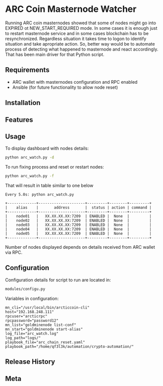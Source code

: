 # ARC Coin Masternode Watcher
Running ARC coin masternodes showed that some of nodes might go into EXPIRED ot NEW_START_REQUIRED mode.
In some cases it is enough just to restart masternode service and in some cases blockchain has to be resynchronized.
Regardless situation it takes time to logon to identify situation and take apropriate action.
So, better way would be to automate process of detecting what happened to masternode and react accordingly.
That has been main driver for that Python script.

## Requirements
* ARC wallet with masternodes configuration and RPC enabled
* Ansible (for future functionality to allow node reset)
## Installation

## Features

## Usage

To display dashboard with nodes details:
```bash
python arc_watch.py -d
```

To run fixing process and reset or restart nodes:
```bash
python arc_watch.py -f
```

That will result in table similar to one below

```text
Every 5.0s: python arc_watch.py

+-------------+---------------------+---------+--------+---------+
|    alias    |       address       |  status | action | command |
+-------------+---------------------+---------+--------+---------+
|    node01   |   XX.XX.XX.XX:7209  | ENABLED |  None  |         |
|    node02   |   XX.XX.XX.XX:7209  | ENABLED |  None  |         |
|    node03   |   XX.XX.XX.XX:7209  | ENABLED |  None  |         |
|    node04   |   XX.XX.XX.XX:7209  | ENABLED |  None  |         |
|    node05   |   XX.XX.XX.XX:7209  | ENABLED |  None  |         |
+-------------+---------------------+---------+--------+---------+
```

Number of nodes displayed depends on details received from ARC wallet via RPC.

## Configuration
Configuration details for script to run are located in:
```bash
modules/configu.py
```
Variables in configuration:
```editorconfig
mn_cli="/usr/local/bin/arcticcoin-cli"
host="192.168.248.111"
rpcuser="arcticrpc"
rpcpassword="password12"
mn_list="goldminenode list-conf"
mn_start="goldminenode start-alias"
log_file="arc_watch.log"
log_path="logs/"
playbook_file="arc_chain_reset.yaml"
playbook_path="/home/qf3l3k/automation/crypto-automation/"
```

## Release History

## Meta

